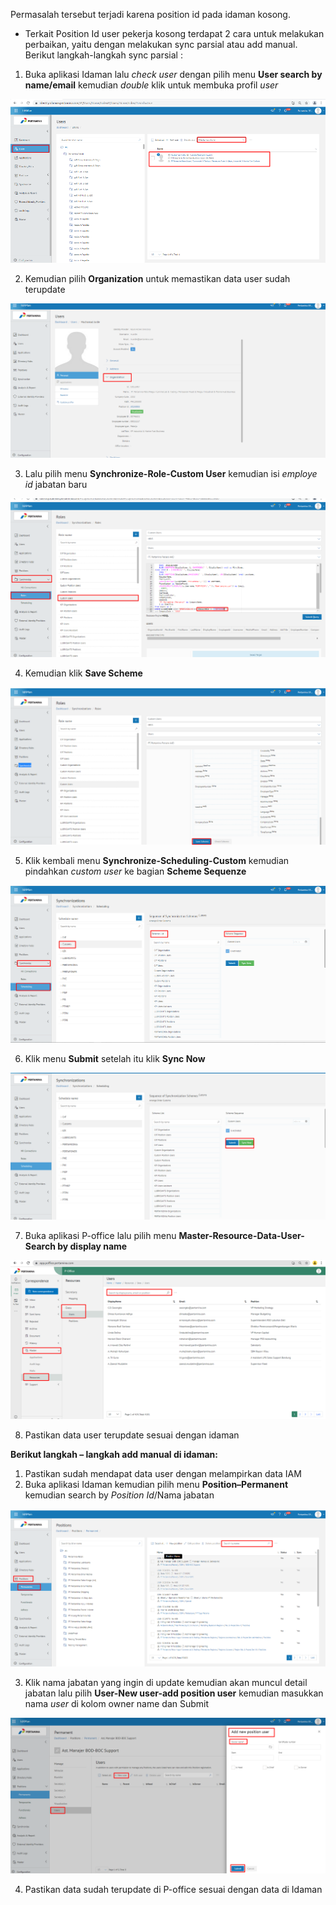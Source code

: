 Permasalah tersebut terjadi karena position id pada idaman kosong.
- Terkait Position Id user pekerja kosong terdapat 2 cara untuk melakukan perbaikan, yaitu dengan melakukan sync parsial atau add manual. Berikut langkah-langkah sync parsial :
1.	Buka aplikasi Idaman lalu *check user* dengan pilih menu **User search by name/email** kemudian *double* klik untuk membuka profil *user*

![gambar](FAQ/01EAW.png)

2.	Kemudian pilih **Organization** untuk memastikan data user sudah terupdate 

![gambar](FAQ/02EAW.png)

3.	Lalu pilih menu **Synchronize-Role-Custom User** kemudian isi *employe id* jabatan baru

![gambar](FAQ/03EAW.png)

4.	Kemudian klik **Save Scheme**

![gambar](FAQ/04EAW.png)

5.	Klik kembali menu **Synchronize-Scheduling-Custom** kemudian pindahkan *custom user* ke bagian **Scheme Sequenze**

![gambar](FAQ/05EAW.png)

6.	Klik menu **Submit** setelah itu klik **Sync Now**

![gambar](FAQ/06EAW.png)

7.	Buka aplikasi P-office lalu pilih menu **Master-Resource-Data-User-Search by display name**

![gambar](FAQ/07EAW.png)

8.	Pastikan data user terupdate sesuai dengan idaman

**Berikut langkah – langkah add manual di idaman:**
1.	Pastikan sudah mendapat data user dengan melampirkan data IAM
2.	Buka aplikasi Idaman kemudian pilih menu **Position–Permanent** kemudian search by *Position Id*/Nama jabatan

![gambar](FAQ/08EAW.png)

3.	Klik nama jabatan yang ingin di update kemudian akan muncul detail jabatan lalu pilih **User-New user-add position user** kemudian masukkan nama *user* di kolom owner name dan Submit

![gambar](FAQ/09EAW.png)

4.	Pastikan data sudah terupdate di P-office sesuai dengan data di Idaman



